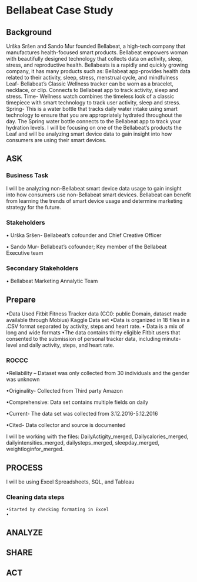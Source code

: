 # Bellabeat Case Study

<!-- Background -->
## Background

Urška Sršen and Sando Mur founded Bellabeat, a high-tech company that manufactures health-focused smart products. Bellabeat empowers woman with beautifully designed technology that collects data on activity, sleep, stress, and reproductive health. Bellabeats is a rapidly and quickly growing company, it has many products such as:
 Bellabeat app-provides health data related to their activity, sleep, stress, menstrual cycle, and mindfulness 
Leaf- Bellabeat’s Classic Wellness tracker can be worn as a bracelet, necklace, or clip. Connects to Bellabeat app to track activity, sleep and stress. 
Time- Wellness watch combines the timeless look of a classic timepiece with smart technology to track user activity, sleep and stress. 
Spring- This is a water bottle that tracks daily water intake using smart technology to ensure that you are appropriately hydrated throughout the day. The Spring water bottle connects to the Bellabeat app to track your hydration levels.
I will be focusing on one of the Bellabeat’s products the Leaf and will be analyzing smart device data to gain insight into how consumers are using their smart devices. 


<!-- ASK -->
## ASK

### Business Task

I will be analyzing non-Bellabeat smart device data usage to gain insight into how consumers use non-Bellabeat smart devices. Bellabeat can benefit from learning the trends of smart device usage and determine marketing strategy for the future. 

### Stakeholders
 
  •	Urška Sršen- Bellabeat’s cofounder and Chief Creative Officer

  •	Sando Mur- Bellabeat’s cofounder; Key member of the Bellabeat Executive team 

### Secondary Stakeholders
   •	Bellabeat Marketing Annalytic Team
   
<!-- Prepare -->
## Prepare

•Data Used Fitbit Fitness Tracker data (CC0: public Domain, dataset made available through Mobius) Kaggle Data set
•Data is organized in 18 files in a .CSV format separated by activity, steps and heart rate. 
• Data is a mix of long and wide formats
•The data contains thirty eligible Fitbit users that consented to the submission of personal tracker data, including minute-level and daily activity, steps, and heart rate.

### ROCCC

  •Reliability – Dataset was only collected from 30 individuals and the gender was unknown 
  
  •Originality- Collected from Third party Amazon 
  
  •Comprehensive: Data set contains multiple fields on daily 
  
  •Current- The data set was collected from 3.12.2016-5.12.2016
  
  •Cited- Data collector and source is documented

I will be working with the files: DailyActigity_merged, Dailycalories_merged, dailyintensities_merged, dailysteps_merged, sleepday_merged, weightloginfor_merged. 

<!-- PROCESS -->
## PROCESS
 I will be using Excel Spreadsheets, SQL, and Tableau 
 
 
 
 ### Cleaning data steps
    •Started by checking formating in Excel 
    •
<!-- ANALYZE -->
## ANALYZE


<!-- SHARE -->
## SHARE


<!-- ACT -->
## ACT
